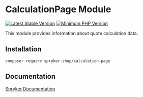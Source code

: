 # CalculationPage Module
[![Latest Stable Version](https://poser.pugx.org/spryker-shop/calculation-page/v/stable.svg)](https://packagist.org/packages/spryker-shop/calculation-page)
[![Minimum PHP Version](https://img.shields.io/badge/php-%3E%3D%208.0-8892BF.svg)](https://php.net/)

This module provides information about quote calculation data.

## Installation

```
composer require spryker-shop/calculation-page
```

## Documentation

[Spryker Documentation](https://docs.spryker.com)
